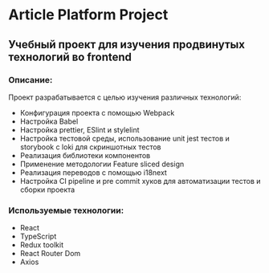 # Article Platform Project
## Учебный проект для изучения продвинутых технологий во frontend

### Описание: ###
Проект разрабатывается с целью изучения различных технологий: 
- Конфигурация проекта с помощью Webpack
- Настройка Babel
- Настройка prettier, ESlint и stylelint
- Настройка тестовой среды, использование unit jest тестов и storybook с loki для скриншотных тестов
- Реализация библиотеки компонентов
- Применение методологии Feature sliced design
- Реализация переводов с помощью i18next
- Настройка CI pipeline и pre commit хуков для автоматизации тестов и сборки проекта

### Используемые технологии: ###
- React
- TypeScript
- Redux toolkit
- React Router Dom
- Axios
